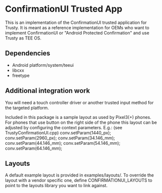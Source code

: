 # ConfirmationUI Trusted App

This is an implementation of the ConfirmationUI trusted application for Trusty.
It is meant as a reference implementation for OEMs who want to implement ConfirmationUI or
"Android Protected Confirmation" and use Trusty as TEE OS.

## Dependencies

 * Android platform/system/teeui
 * libcxx
 * freetype

## Additional integration work

You will need a touch controller driver or another trusted input method for the targeted platform.

Included in this package is a sample layout as used by Pixel3(+) phones. For phones that use button
on the right side of the phone this layout can be adjusted by configuring the context parameters.
E.g.: (see TrustyConfirmationUI.cpp)
    conv.setParam<RightEdgeOfScreen>(1440_px);
    conv.setParam<BottomOfScreen>(2960_px);
    conv.setParam<PowerButtonTop>(34.146_mm);
    conv.setParam<PowerButtonBottom>(44.146_mm);
    conv.setParam<VolUpButtonTop>(54.146_mm);
    conv.setParam<VolUpButtonBottom>(64.146_mm);

## Layouts

A default example layout is provided in examples/layouts/. To override the layout with a vendor specific
one, define CONFIRMATIONUI_LAYOUTS to point to the layouts library you want to link against.
